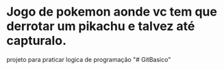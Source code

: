 # Jogo de pokemon aonde vc tem que derrotar um pikachu e talvez até capturalo.
projeto para praticar logica de programação
"# GitBasico" 
